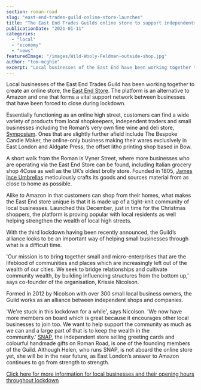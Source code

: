 ```yaml
---
section: roman-road
slug: "east-end-trades-guild-online-store-launches"
title: "The East End Trades Guilds online store to support independents"
publicationDate: "2021-01-11"
categories: 
  - "local"
  - "economy"
  - "news"
featuredImage: "/images/Wild-Wooly-Feldman-outside-shop.jpg"
author: "tom-mcghie"
excerpt: "Local businesses of the East End have been working together to create an online store, the East End Trades Guild Store. The platform is an alternative to Amazon and one that forms a vital support network between businesses that have been forced to close during lockdown."
---
```


Local businesses of the East End Trades Guild has been working together to create an online store, the [East End Store](https://eastend.store/home). The platform is an alternative to Amazon and one that forms a vital support network between businesses that have been forced to close during lockdown. 

Essentially functioning as an online high street, customers can find a wide variety of products from local shopkeepers, independent traders and small businesses including the Roman’s very own fine wine and deli store, [Symposium](https://romanroadlondon.com/listings/restaurant/symposium/). Ones that are slightly further afield include The Bespoke Candle Maker, the online-only business making their wares exclusively in East London and Aldgate Press, the offset litho printing shop based in Bow.

A short walk from the Roman is Vyner Street, where more businesses who are operating via the East End Store can be found, including Italian grocery shop 4Cose as well as the UK’s oldest brolly store. Founded in 1805, [James Ince Umbrellas](https://www.inceumbrellas.co.uk/) meticulously crafts its goods and sources material from as close to home as possible. 

Alike to Amazon in that customers can shop from their homes, what makes the East End store unique is that it is made up of a tight-knit community of local businesses. Launched this December, just in time for the Christmas shoppers, the platform is proving popular with local residents as well helping strengthen the wealth of local high streets. 

With the third lockdown having been recently announced, the Guild’s alliance looks to be an important way of helping small businesses through what is a difficult time.

'Our mission is to bring together small and micro-enterprises that are the lifeblood of communities and places which are increasingly left out of the wealth of our cities. We seek to bridge relationships and cultivate community wealth, by building influencing structures from the bottom up,' says co-founder of the organisation, Krissie Nicolson.

Formed in 2012 by Nicolson with over 300 small local business owners, the Guild works as an alliance between independent shops and companies. 

'We're stuck in this lockdown for a while', says Nicolson. 'We now have more members on board which is great because it encourages other local businesses to join too. We want to help support the community as much as we can and a large part of that is to keep the wealth in the community.' [SNAP](https://romanroadlondon.com/listings/gift-stationery/snap-store/), the independent store selling greeting cards and colourful handmade gifts on Roman Road, is one of the founding members of the Guild. Although Helen, who runs SNAP, is not aboard the online store yet, she will be in the near future, as East London’s answer to Amazon continues to go from strength to strength.

[Click here for more information for local businesses and their opening hours throughout lockdown](https://romanroadlondon.com/shops-open-for-business/)

